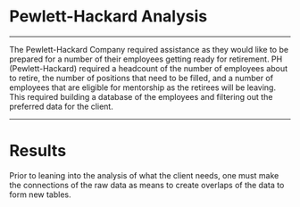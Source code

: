 # Pewlett-Hackard Analysis
---

The Pewlett-Hackard Company required assistance as they would like to be prepared for a number of their employees getting ready for retirement. PH (Pewlett-Hackard) required a headcount of the number of employees about to retire, the number of positions that need to be filled, and a number of employees that are eligible for mentorship as the retirees will be leaving. This required building a database of the employees and filtering out the preferred data for the client.

---

# Results

Prior to leaning into the analysis of what the client needs, one must make the connections of the raw data as means to create overlaps of the data to form new tables. 
